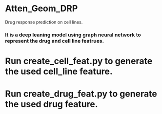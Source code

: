 # Atten_Geom_DRP
Drug response prediction on cell lines.
### It is a deep leaning model using graph neural network to represent the drug and cell line featrues.
# Run create_cell_feat.py to generate the used cell_line feature.
# Run create_drug_feat.py to generate the used drug feature. 

